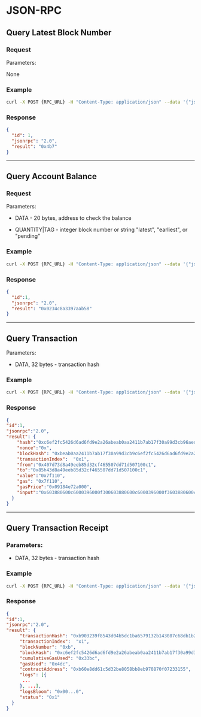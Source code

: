 # JSON-RPC

## Query Latest Block Number

### Request

Parameters:

None 

### Example

```bash
curl -X POST {RPC_URL} -H "Content-Type: application/json" --data '{"jsonrpc":"2.0","method":"eth_blockNumber","params":[],"id":1}'
```

### Response

```json
{
  "id": 1,
  "jsonrpc": "2.0",
  "result": "0x4b7"
}
```

------

## Query Account Balance

### Request

Parameters:

- DATA - 20 bytes, address to check the balance

- QUANTITY|TAG - integer block number or string "latest", "earliest", or "pending"

### Example

```bash
curl -X POST {RPC_URL} -H "Content-Type: application/json" --data '{"jsonrpc":"2.0","method":"eth_getBalance","params":["0x407d73d8a49eeb85d32cf465507dd71d507100c1", "latest"],"id":1}'
```

### Response

```json
{
  "id":1,
  "jsonrpc": "2.0",
  "result": "0x0234c8a3397aab58"
}
```

------

## Query Transaction

Parameters:

- DATA, 32 bytes - transaction hash

### Example

```bash
curl -X POST {RPC_URL} -H "Content-Type: application/json" --data '{"jsonrpc":"2.0","method":"eth_getTransactionByHash","params":["0xb903239f8543d04b5dc1ba6579132b143087c68db1b2168786408fcbce568238"],"id":1}'
```

### Response

```json
{
"id":1,
"jsonrpc":"2.0",
"result": {
    "hash":"0xc6ef2fc5426d6ad6fd9e2a26abeab0aa2411b7ab17f30a99d3cb96aed1d1055b",
    "nonce":"0x",
    "blockHash": "0xbeab0aa2411b7ab17f30a99d3cb9c6ef2fc5426d6ad6fd9e2a26a6aed1d1055b",
    "transactionIndex":  "0x1",
    "from":"0x407d73d8a49eeb85d32cf465507dd71d507100c1",
    "to":"0x85h43d8a49eeb85d32cf465507dd71d507100c1",
    "value":"0x7f110",
    "gas": "0x7f110",
    "gasPrice":"0x09184e72a000",
    "input":"0x603880600c6000396000f300603880600c6000396000f3603880600c6000396000f360",
  }
}
```

------

## Query Transaction Receipt

### Parameters:

- DATA, 32 bytes - transaction hash

### Example

```bash
curl -X POST {RPC_URL} -H "Content-Type: application/json" --data '{"jsonrpc":"2.0","method":"eth_getTransactionReceipt","params":["0xb903239f8543d04b5dc1ba6579132b143087c68db1b2168786408fcbce568238"],"id":1}'
```

### Response

```json
{
"id":1,
"jsonrpc":"2.0",
"result": {
     "transactionHash": "0xb903239f8543d04b5dc1ba6579132b143087c68db1b2168786408fcbce568238",
     "transactionIndex":  "x1",
     "blockNumber": "0xb",
     "blockHash": "0xc6ef2fc5426d6ad6fd9e2a26abeab0aa2411b7ab17f30a99d3cb96aed1d1055b",
     "cumulativeGasUsed": "0x33bc",
     "gasUsed": "0x4dc",
     "contractAddress": "0xb60e8dd61c5d32be8058bb8eb970870f07233155", 
     "logs": [{
      ...
     }, ...],
     "logsBloom": "0x00...0",
     "status": "0x1"
  }
}
```

